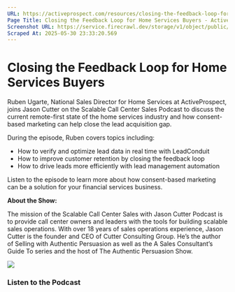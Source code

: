 ```yaml
---
URL: https://activeprospect.com/resources/closing-the-feedback-loop-for-home-services-buyers/?utm_medium=Email&utm_source=Website&utm_campaign=AP-Email-InsideCBM-September
Page Title: Closing the Feedback Loop for Home Services Buyers - ActiveProspect
Screenshot URL: https://service.firecrawl.dev/storage/v1/object/public/media/screenshot-1eaa20ab-842e-48b0-8fa7-93d774d360b8.png
Scraped At: 2025-05-30 23:33:20.569
---
```

# Closing the Feedback Loop for Home Services Buyers

Ruben Ugarte, National Sales Director for Home Services at ActiveProspect, joins Jason Cutter on the Scalable Call Center Sales Podcast to discuss the current remote-first state of the home services industry and how consent-based marketing can help close the lead acquisition gap.

During the episode, Ruben covers topics including:

- How to verify and optimize lead data in real time with LeadConduit
- How to improve customer retention by closing the feedback loop
- How to drive leads more efficiently with lead management automation

Listen to the episode to learn more about how consent-based marketing can be a solution for your financial services business.

**About the Show:**

The mission of the Scalable Call Center Sales with Jason Cutter Podcast is to provide call center owners and leaders with the tools for building scalable sales operations. With over 18 years of sales operations experience, Jason Cutter is the founder and CEO of Cutter Consulting Group. He’s the author of Selling with Authentic Persuasion as well as the A Sales Consultant’s Guide To series and the host of The Authentic Persuasion Show.

![](https://activeprospect.com/wp-content/uploads/2021/10/Podcast_Ruben.jpg)

### Listen to the Podcast


